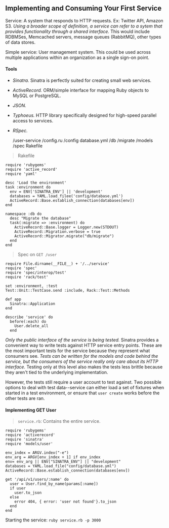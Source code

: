 ## Implementing and Consuming Your First Service

Service: A system that responds to HTTP requests. Ex: Twitter API, Amazon S3. *Using a broader scope of definition, a service can refer to a sytem that provides functionality through a shared interface.* This would include RDBMSes, Memcached servers, message queues (RabbitMQ), other types of data stores.

Simple service: User management system. This could be used across multiple applications within an organization as a single sign-on point.

#### Tools

- *Sinatra.* Sinatra is perfectly suited for creating small web services.
- *ActiveRecord.* ORM/simple interface for mapping Ruby objects to MySQL or PostgreSQL.
- *JSON.*
- *Typhoeus.* HTTP library specifically designed for high-speed parallel access to services.
- *RSpec.*

    /user-service
      /config.ru
      /config
        database.yml
      /db
        /migrate
      /models
      /spec
      Rakefile

> Rakefile

    require 'rubygems'
    require 'active_record'
    require 'yaml'

    desc 'Load the environment'
    task :environment do
      env = ENV['SINATRA_ENV'] || 'development'
      databases = YAML.load_filee('config/database.yml')
      ActiveRecord::Base.establish_connection(databases[env])
    end

    namespace :db do
      desc "Migrate the database"
      task(:migrate => :environment) do
        ActiveRecord::Base.logger = Logger.new(STDOUT)
        ActiveRecord::Migration.verbose = true
        ActiveRecord::Migrator.migrate("db/migrate")
      end
    end

> Spec on `GET /user`

    require File.dirname(__FILE__) + '/../service'
    require 'spec'
    require 'spec/interop/test'
    require 'rack/test'

    set :environment, :test
    Test::Unit::TestCase.send :include, Rack::Test::Methods

    def app
      Sinatra::Application
    end

    describe 'service' do
      before(:each) do
        User.delete_all
      end

*Only the public interface of the service is being tested.* Sinatra provides a convenient way to write tests against HTTP service entry points. These are the most important tests for the service because they represent what consumers see. *Tests can be written for the models and code behind the service, but the consumers of the service really only care about its HTTP interface.* Testing only at this level also makes the tests less brittle because they aren't tied to the underlying implementation.

However, the tests still require a user account to test against. Two possible options to deal with test data--service can either load a set of fixtures when started in a test environment, or ensure that `user create` works before the other tests are ran.

#### Implementing GET User

> `service.rb`: Contains the entire service.

    require 'rubygems'
    require 'activerecord'
    require 'sinatra'
    require 'models/user'

    env_index = ARGV.index("-e")
    env_arg = ARGV[env_index + 1] if env_index
    env= env_arg || ENV["SINATRA_ENV"] || "development"
    databases = YAML.load_file("config/database.yml")
    ActiveRecord::Base.establish_connection(databases[env])

    get '/api/v1/users/:name' do
      user = User.find_by_name(params[:name])
      if user
        user.to_json
      else
        error 404, { error: 'user not found'}.to_json
      end
    end

Starting the service: `ruby service.rb -p 3000`

